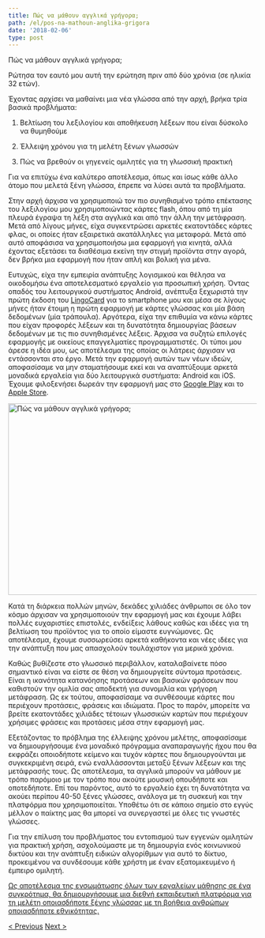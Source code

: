 ```yaml
---
title: Πώς να μάθουν αγγλικά γρήγορα;
path: /el/pos-na-mathoun-anglika-grigora
date: '2018-02-06'
type: post
---
```


Πώς να μάθουν αγγλικά γρήγορα;

Ρώτησα τον εαυτό μου αυτή την ερώτηση πριν από δύο χρόνια (σε ηλικία 32 ετών).

Έχοντας αρχίσει να μαθαίνει μια νέα γλώσσα από την αρχή, βρήκα τρία βασικά προβλήματα:

1. Βελτίωση του λεξιλογίου και αποθήκευση λέξεων που είναι δύσκολο να θυμηθούμε

2. Έλλειψη χρόνου για τη μελέτη ξένων γλωσσών

3. Πώς να βρεθούν οι γηγενείς ομιλητές για τη γλωσσική πρακτική

Για να επιτύχω ένα καλύτερο αποτέλεσμα, όπως και ίσως κάθε άλλο άτομο που μελετά ξένη γλώσσα, έπρεπε να λύσει αυτά τα προβλήματα.

Στην αρχή άρχισα να χρησιμοποιώ τον πιο συνηθισμένο τρόπο επέκτασης του λεξιλογίου μου χρησιμοποιώντας κάρτες flash, όπου από τη μία πλευρά έγραψα τη λέξη στα αγγλικά και από την άλλη την μετάφραση. Μετά από λίγους μήνες, είχα συγκεντρώσει αρκετές εκατοντάδες κάρτες φλας, οι οποίες ήταν εξαιρετικά ακατάλληλες για μεταφορά. Μετά από αυτό αποφάσισα να χρησιμοποιήσω μια εφαρμογή για κινητά, αλλά έχοντας εξετάσει τα διαθέσιμα εκείνη την στιγμή προϊόντα στην αγορά, δεν βρήκα μια εφαρμογή που ήταν απλή και βολική για μένα.

Ευτυχώς, είχα την εμπειρία ανάπτυξης λογισμικού και θέλησα να οικοδομήσω ένα αποτελεσματικό εργαλείο για προσωπική χρήση. Όντας οπαδός του λειτουργικού συστήματος Android, ανέπτυξα ξεχωριστά την πρώτη έκδοση του <a href="https://lingocard.com">LingoCard</a> για το smartphone μου και μέσα σε λίγους μήνες ήταν έτοιμη η πρώτη εφαρμογή με κάρτες γλώσσας και μία βάση δεδομένων (μία τράπουλα). Αργότερα, είχα την επιθυμία να κάνω κάρτες που είχαν προφορές λέξεων και τη δυνατότητα δημιουργίας βάσεων δεδομένων με τις πιο συνηθισμένες λέξεις. Άρχισα να συζητώ επιλογές εφαρμογής με οικείους επαγγελματίες προγραμματιστές. Οι τύποι μου άρεσε η ιδέα μου, ως αποτέλεσμα της οποίας οι λάτρεις άρχισαν να εντάσσονται στο έργο. Μετά την εφαρμογή αυτών των νέων ιδεών, αποφασίσαμε να μην σταματήσουμε εκεί και να αναπτύξουμε αρκετά μοναδικά εργαλεία για δύο λειτουργικά συστήματα: Android και iOS. Έχουμε φιλοξενήσει δωρεάν την εφαρμογή μας στο <a href="https://play.google.com/store/apps/details?id=com.lingocard.lingocard">Google Play</a> και το <a href="https://itunes.apple.com/us/app/lingocard/id1217076835?mt=8">Apple Store</a>.

<img class="aligncenter wp-image-5587" src="../images/2018/01/LigoCard-App-small.png" alt="Πώς να μάθουν αγγλικά γρήγορα;" width="973" height="388" />

Κατά τη διάρκεια πολλών μηνών, δεκάδες χιλιάδες άνθρωποι σε όλο τον κόσμο άρχισαν να χρησιμοποιούν την εφαρμογή μας και έχουμε λάβει πολλές ευχαριστίες επιστολές, ενδείξεις λάθους καθώς και ιδέες για τη βελτίωση του προϊόντος για το οποίο είμαστε ευγνώμονες. Ως αποτέλεσμα, έχουμε συσσωρεύσει αρκετά καθήκοντα και νέες ιδέες για την ανάπτυξη που μας απασχολούν τουλάχιστον για μερικά χρόνια.

Καθώς βυθίζεστε στο γλωσσικό περιβάλλον, καταλαβαίνετε πόσο σημαντικό είναι να είστε σε θέση να δημιουργείτε σύντομα προτάσεις. Είναι η ικανότητα κατανόησης προτάσεων και βασικών φράσεων που καθιστούν την ομιλία σας αποδεκτή για συνομιλία και γρήγορη μετάφραση. Ως εκ τούτου, αποφασίσαμε να συνθέσουμε κάρτες που περιέχουν προτάσεις, φράσεις και ιδιώματα. Προς το παρόν, μπορείτε να βρείτε εκατοντάδες χιλιάδες τέτοιων γλωσσικών καρτών που περιέχουν χρήσιμες φράσεις και προτάσεις μέσα στην εφαρμογή μας.

Εξετάζοντας το πρόβλημα της έλλειψης χρόνου μελέτης, αποφασίσαμε να δημιουργήσουμε ένα μοναδικό πρόγραμμα αναπαραγωγής ήχου που θα εκφράζει οποιοδήποτε κείμενο και τυχόν κάρτες που δημιουργούνται με συγκεκριμένη σειρά, ενώ εναλλάσσονται μεταξύ ξένων λέξεων και της μετάφρασής τους. Ως αποτέλεσμα, τα αγγλικά μπορούν να μάθουν με τρόπο παρόμοιο με τον τρόπο που ακούτε μουσική οπουδήποτε και οποτεδήποτε. Επί του παρόντος, αυτό το εργαλείο έχει τη δυνατότητα να ακούει περίπου 40-50 ξένες γλώσσες, ανάλογα με τη συσκευή και την πλατφόρμα που χρησιμοποιείται. Υποθέτω ότι σε κάποιο σημείο στο εγγύς μέλλον ο παίκτης μας θα μπορεί να συνεργαστεί με όλες τις γνωστές γλώσσες.

Για την επίλυση του προβλήματος του εντοπισμού των εγγενών ομιλητών για πρακτική χρήση, ασχολούμαστε με τη δημιουργία ενός κοινωνικού δικτύου και την ανάπτυξη ειδικών αλγορίθμων για αυτό το δίκτυο, προκειμένου να συνδέσουμε κάθε χρήστη με έναν εξατομικευμένο ή έμπειρο ομιλητή.

<a href="https://lingocard.com">Ως αποτέλεσμα της ενσωμάτωσης όλων των εργαλείων μάθησης σε ένα συγκρότημα, θα δημιουργήσουμε μια διεθνή εκπαιδευτική πλατφόρμα για τη μελέτη οποιασδήποτε ξένης γλώσσας με τη βοήθεια ανθρώπων οποιασδήποτε εθνικότητας.</a>

<a href="/el/vreite-mitriki-glossa">< Previous</a> <a href="/el/veltioste-to-lexilogio">Next ></a>